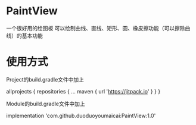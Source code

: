 # PaintView
一个很好用的绘图板
可以绘制曲线、直线、矩形、圆、橡皮擦功能（可以擦除曲线）的基本功能

# 使用方式
Project的build.gradle文件中加上

allprojects {
    repositories {
        ...
        maven { url 'https://jitpack.io' }
    }
}
  
  Module的build.gradle文件中加上
  
  implementation 'com.github.duoduoyoumaicai:PaintView:1.0'
  
